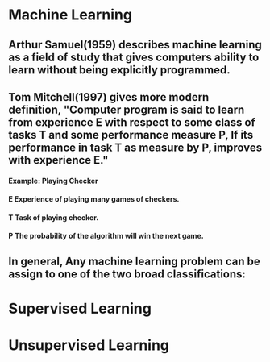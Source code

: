 # Machine Learning

## Arthur Samuel(1959) describes machine learning as a field of study that gives computers ability to learn without being explicitly programmed.
## Tom Mitchell(1997) gives more modern definition, "Computer program is said to learn from experience E with respect to some class of tasks T and some performance measure P, If its performance in task T as measure by P, improves with experience E."

#### Example: Playing Checker
#### E Experience of playing many games of checkers.
#### T Task of playing checker.
#### P The probability of the algorithm will win the next game.

## In general, Any machine learning problem can be assign to one of the two broad classifications:
# Supervised Learning
# Unsupervised Learning 
